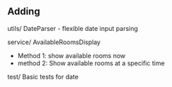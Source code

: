## Adding ##
utils/
   DateParser - flexible date input parsing

service/
   AvailableRoomsDisplay 
   - Method 1: show available rooms now
   - method 2: Show available rooms at a specific time

test/
   Basic tests for date
